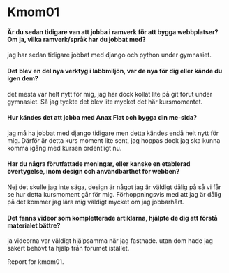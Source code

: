 Kmom01
===============================
<h4>Är du sedan tidigare van att jobba i ramverk för att bygga webbplatser? Om ja, vilka ramverk/språk har du jobbat med?</h4>
jag har sedan tidigare jobbat med django och python under gymnasiet.
<h4>Det blev en del nya verktyg i labbmiljön, var de nya för dig eller kände du igen dem?</h4>
det mesta var helt nytt för mig, jag har dock kollat lite på git förut under gymnasiet.
Så jag tyckte det blev lite mycket det här kursmomentet.
<h4>Hur kändes det att jobba med Anax Flat och bygga din me-sida?</h4>
jag må ha jobbat med django tidigare men detta kändes endå helt nytt för mig.
Därför är detta kurs moment lite sent, jag hoppas dock jag ska kunna komma igång med kursen ordentligt nu.
<h4>Har du några förutfattade meningar, eller kanske en etablerad övertygelse, inom design och användbarthet för webben?</h4>
Nej det skulle jag inte säga, design är något jag är väldigt dålig på så vi får se hur detta kursmoment går för mig.
Förhoppningsvis med att jag är dålig på det kommer jag lära mig väldigt mycket om jag jobbarhårt.
<h4>Det fanns videor som kompletterade artiklarna, hjälpte de dig att förstå materialet bättre?</h4>
ja videorna var väldigt hjälpsamma när jag fastnade. utan dom hade jag säkert behövt ta hjälp från forumet istället.

Report for kmom01.
